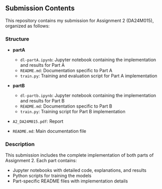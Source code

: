 ## Submission Contents

This repository contains my submission for Assignment 2 (DA24M015), organized as follows:

### Structure
- **partA**
  - `dl-partA.ipynb`: Jupyter notebook containing the implementation and results for Part A
  - `README.md`: Documentation specific to Part A
  - `train.py`: Training and evaluation script for Part A implementation

- **partB**
  - `dl-partb.ipynb`: Jupyter notebook containing the implementation and results for Part B
  - `README.md`: Documentation specific to Part B
  - `train.py`: Training script for Part B implementation

- `A2_DA24M015.pdf`: Report 
- `README.md`: Main documentation file 

### Description
This submission includes the complete implementation of both parts of Assignment 2. Each part contains:
- Jupyter notebooks with detailed code, explanations, and results
- Python scripts for training the models
- Part-specific README files with implementation details
